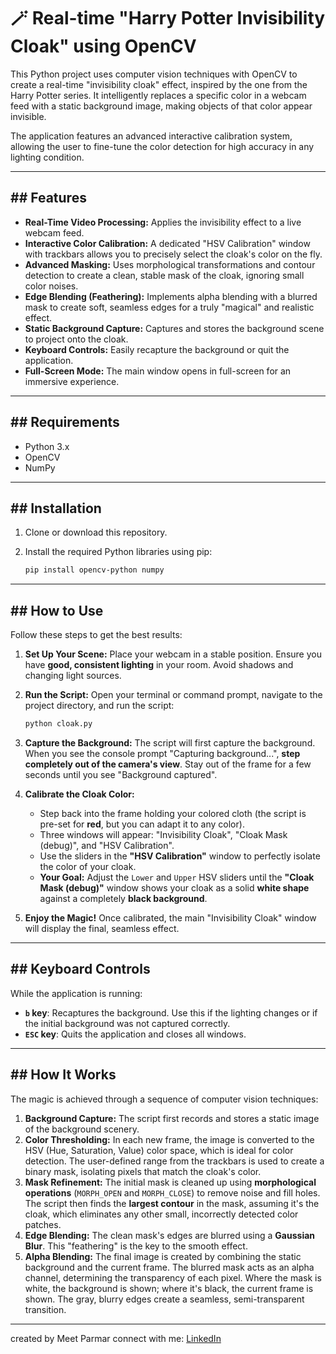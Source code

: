 # 🪄 Real-time "Harry Potter Invisibility Cloak" using OpenCV

This Python project uses computer vision techniques with OpenCV to create a real-time "invisibility cloak" effect, inspired by the one from the Harry Potter series. It intelligently replaces a specific color in a webcam feed with a static background image, making objects of that color appear invisible.

The application features an advanced interactive calibration system, allowing the user to fine-tune the color detection for high accuracy in any lighting condition.



---

## ## Features

-   **Real-Time Video Processing:** Applies the invisibility effect to a live webcam feed.
-   **Interactive Color Calibration:** A dedicated "HSV Calibration" window with trackbars allows you to precisely select the cloak's color on the fly.
-   **Advanced Masking:** Uses morphological transformations and contour detection to create a clean, stable mask of the cloak, ignoring small color noises.
-   **Edge Blending (Feathering):** Implements alpha blending with a blurred mask to create soft, seamless edges for a truly "magical" and realistic effect.
-   **Static Background Capture:** Captures and stores the background scene to project onto the cloak.
-   **Keyboard Controls:** Easily recapture the background or quit the application.
-   **Full-Screen Mode:** The main window opens in full-screen for an immersive experience.

---

## ## Requirements

-   Python 3.x
-   OpenCV
-   NumPy

---

## ## Installation

1.  Clone or download this repository.
2.  Install the required Python libraries using pip:

    ```bash
    pip install opencv-python numpy
    ```

---

## ## How to Use

Follow these steps to get the best results:

1.  **Set Up Your Scene:** Place your webcam in a stable position. Ensure you have **good, consistent lighting** in your room. Avoid shadows and changing light sources.

2.  **Run the Script:** Open your terminal or command prompt, navigate to the project directory, and run the script:

    ```bash
    python cloak.py
    ```

3.  **Capture the Background:** The script will first capture the background. When you see the console prompt "Capturing background...", **step completely out of the camera's view**. Stay out of the frame for a few seconds until you see "Background captured".

4.  **Calibrate the Cloak Color:**
    -   Step back into the frame holding your colored cloth (the script is pre-set for **red**, but you can adapt it to any color).
    -   Three windows will appear: "Invisibility Cloak", "Cloak Mask (debug)", and "HSV Calibration".
    -   Use the sliders in the **"HSV Calibration"** window to perfectly isolate the color of your cloak.
    -   **Your Goal:** Adjust the `Lower` and `Upper` HSV sliders until the **"Cloak Mask (debug)"** window shows your cloak as a solid **white shape** against a completely **black background**.

5.  **Enjoy the Magic!** Once calibrated, the main "Invisibility Cloak" window will display the final, seamless effect.

---

## ## Keyboard Controls

While the application is running:

-   **`b` key**: Recaptures the background. Use this if the lighting changes or if the initial background was not captured correctly.
-   **`ESC` key**: Quits the application and closes all windows.

---

## ## How It Works

The magic is achieved through a sequence of computer vision techniques:

1.  **Background Capture:** The script first records and stores a static image of the background scenery.
2.  **Color Thresholding:** In each new frame, the image is converted to the HSV (Hue, Saturation, Value) color space, which is ideal for color detection. The user-defined range from the trackbars is used to create a binary mask, isolating pixels that match the cloak's color.
3.  **Mask Refinement:** The initial mask is cleaned up using **morphological operations** (`MORPH_OPEN` and `MORPH_CLOSE`) to remove noise and fill holes. The script then finds the **largest contour** in the mask, assuming it's the cloak, which eliminates any other small, incorrectly detected color patches.
4.  **Edge Blending:** The clean mask's edges are blurred using a **Gaussian Blur**. This "feathering" is the key to the smooth effect.
5.  **Alpha Blending:** The final image is created by combining the static background and the current frame. The blurred mask acts as an alpha channel, determining the transparency of each pixel. Where the mask is white, the background is shown; where it's black, the current frame is shown. The gray, blurry edges create a seamless, semi-transparent transition.

---
created by Meet Parmar
connect with me: [LinkedIn](https://www.linkedin.com/in/meet-parmar-28jan2005/)

